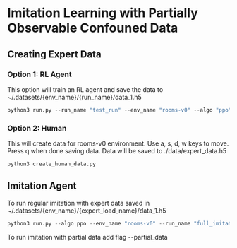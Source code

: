 # Imitation Learning with Partially Observable Confouned Data

## Creating Expert Data

### Option 1: RL Agent
This option will train an  RL agent and save the data to ~/.datasets/{env_name}/{run_name}/data_1.h5
```python
python3 run.py --run_name "test_run" --env_name "rooms-v0" --algo "ppo" --n_steps 32 --n_envs 32 --save_data
```

### Option 2: Human
This will create data for rooms-v0 environment. Use a, s, d, w keys to move. Press q when done saving data. Data will be saved to ./data/expert_data.h5
```python
python3 create_human_data.py
```


## Imitation Agent
To run regular imitation with expert data saved in ~/.datasets/{env_name}/{expert_load_name}/data_1.h5
```python
python3 run.py --algo ppo --env_name "rooms-v0" --run_name "full_imitation" --expert_load_name "test_run" --n_envs 32 --n_steps 32 --dice_n_epochs 3 --dice_coeff 1 --dice_train_every 1 --eval_steps 1000
```
To run imitation with partial data add flag --partial_data
